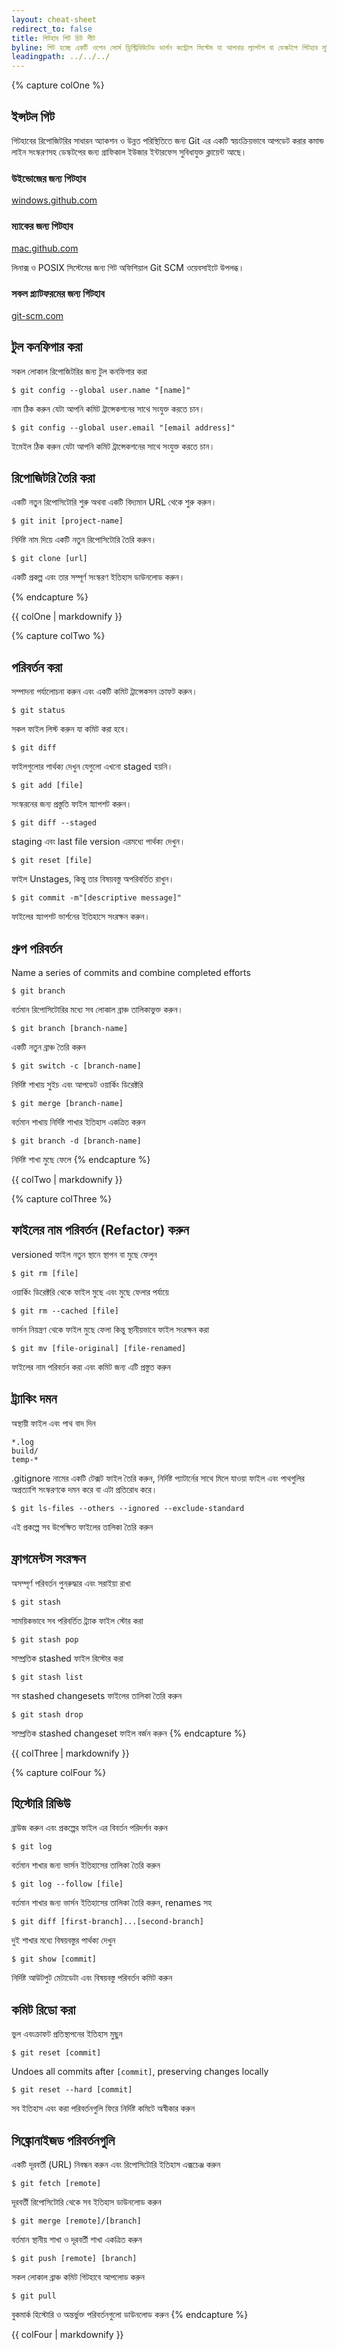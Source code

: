 ```yaml
---
layout: cheat-sheet
redirect_to: false
title: গিটহাব গিট চিট শীট
byline: গিট হচ্ছে একটি ওপেন সোর্স ড্রিস্ট্রিবিউটেড ভার্শন কন্ট্রোল সিস্টেম যা আপনার ল্যাপটপ বা ডেস্কটপে গিটহাব সুবিধাদি প্রদান করে। এই চিট শীটে সাধারনভাবে ব্যবহৃত গিট কমান্ড লাইনের নির্দেশনা দেওয়া আছে ।
leadingpath: ../../../
---
```


{% capture colOne %}
## ইন্সটল গিট
গিটহাবের রিপোজিটরির  সাধারন অ্যাকশন ও  উন্নত পরিস্থিতিতে জন্য Git এর একটি স্বয়ংক্রিয়ভাবে আপডেট করার কমান্ড লাইন সংস্করণসহ  ডেস্কটপের জন্য গ্রাফিকাল ইউজার ইন্টারফেস সুবিধাযুক্ত ক্লায়েন্ট আছে।

### উইন্ডোজের জন্য গিটহাব
[windows.github.com](https://windows.github.com)

### ম্যাকের জন্য গিটহাব
[mac.github.com](https://mac.github.com)

লিনাক্স ও POSIX সিস্টেমের জন্য গিট অফিশিয়াল Git SCM ওয়েবসাইটে উপলব্ধ।

### সকল প্ল্যাটফরমের জন্য গিটহাব
[git-scm.com](https://git-scm.com)

## টুল কনফিগার করা
সকল লোকাল রিপোজিটরির জন্য টুল কনফিগার করা

```$ git config --global user.name "[name]"```

নাম ঠিক করুন যেটা আপনি কমিট ট্রান্সেকশনের সাথে  সংযুক্ত করতে চান।


```$ git config --global user.email "[email address]"```

ইমেইল ঠিক করুন যেটা আপনি কমিট ট্রান্সেকশনের সাথে  সংযুক্ত করতে চান।


## রিপোজিটরি তৈরি করা
একটি নতুন রিপোসিটোরি শুরু অথবা একটি বিদ্যমান URL থেকে শুরু করুন।


```$ git init [project-name]```

নির্দিষ্ট নাম দিয়ে একটি নতুন  রিপোসিটোরি তৈরি করুন।


```$ git clone [url]```

একটি প্রকল্প এবং তার সম্পূর্ণ সংস্করণ ইতিহাস ডাউনলোড করুন।

{% endcapture %}
<div class="col-md-6">
{{ colOne | markdownify }}
</div>


{% capture colTwo %}

## পরিবর্তন করা
সম্পাদনা পর্যালোচনা করুন এবং একটি কমিট ট্রান্সেকসন ক্রাফট করুন।


```$ git status```

সকল ফাইল লিস্ট করুন যা কমিট করা হবে।


```$ git diff```

ফাইলগুলোর পার্থক্য দেখুন যেগুলো এখনো staged হয়নি।


```$ git add [file]```

সংস্করনের  জন্য প্রস্তুতি ফাইল স্ন্যাপশট করুন।


```$ git diff --staged```

staging এবং last file version এরমধ্যে পার্থক্য দেখুন।


```$ git reset [file]```

ফাইল Unstages, কিন্তু তার বিষয়বস্তু অপরিবর্তিত রাখুন।


```$ git commit -m"[descriptive message]"```

ফাইলের  স্ন্যাপশট ভার্শনের ইতিহাসে সংরক্ষন করুন।

## গ্রুপ পরিবর্তন
Name a series of commits and combine completed efforts


```$ git branch```

বর্তমান রিপোসিটোরির মধ্যে সব লোকাল ব্রাঞ্চ তালিকাভুক্ত করুন।


```$ git branch [branch-name]```

একটি নতুন ব্রাঞ্চ তৈরি করুন


```$ git switch -c [branch-name]```

নির্দিষ্ট শাখায় সুইচ এবং আপডেট ওয়ার্কিং ডিরেক্টরি


```$ git merge [branch-name]```

বর্তমান শাখায় নির্দিষ্ট শাখার ইতিহাস একত্রিত করুন


```$ git branch -d [branch-name]```

নির্দিষ্ট শাখা মুছে ফেলে
{% endcapture %}
<div class="col-md-6">
{{ colTwo | markdownify }}
</div>
<div class="clearfix"></div>


{% capture colThree %}
## ফাইলের নাম পরিবর্তন (Refactor) করুন
versioned ফাইল নতুন স্থানে স্থাপন বা মুছে ফেলুন


```$ git rm [file]```

ওয়ার্কিং ডিরেক্টরি থেকে ফাইল মুছে এবং মুছে ফেলার পর্যায়ে


```$ git rm --cached [file]```

ভার্সন নিয়ন্ত্রণ থেকে ফাইল মুছে ফেলা কিন্তু স্থানীয়ভাবে ফাইল সংরক্ষন করা


```$ git mv [file-original] [file-renamed]```

ফাইলের নাম পরিবর্তন করা এবং কমিট জন্য এটি প্রস্তুত করুন

## ট্র্যাকিং দমন
অস্থায়ী ফাইল এবং পাথ বাদ দিন

```
*.log
build/
temp-*
```

.gitignore নামের একটি টেক্সট ফাইল তৈরি করুন, নির্দিষ্ট প্যাটার্নের সাথে মিলে যাওয়া ফাইল এবং পাথগুলির অপ্রত্যাশি সংস্করণকে দমন করে বা এটা প্রতিরোধ করে। 


```$ git ls-files --others --ignored --exclude-standard```

এই প্রকল্পে সব উপেক্ষিত ফাইলের  তালিকা তৈরি করুন

## ফ্রাগমেন্টস সংরক্ষন
অসম্পূর্ণ পরিবর্তন পুনরুদ্ধার এবং সরাইয়া রাখা


```$ git stash```

সাময়িকভাবে সব পরিবর্তিত ট্র্যাক ফাইল স্টোর করা


```$ git stash pop```

সাম্প্রতিক stashed ফাইল রিস্টোর করা


```$ git stash list```

সব stashed changesets ফাইলের তালিকা তৈরি করুন


```$ git stash drop```

সাম্প্রতিক stashed changeset ফাইল বর্জন করুন
{% endcapture %}
<div class="col-md-6">
{{ colThree | markdownify }}
</div>

{% capture colFour %}
## হিস্টোরি রিভিউ
ব্রাউজ করুন এবং প্রকল্পের ফাইল এর বিবর্তন পরিদর্শন করুন


```$ git log```

বর্তমান শাখার জন্য ভার্সন ইতিহাসের তালিকা তৈরি করুন


```$ git log --follow [file]```

বর্তমান শাখার জন্য ভার্সন ইতিহাসের তালিকা তৈরি করুন, renames সহ


```$ git diff [first-branch]...[second-branch]```

দুই শাখার মধ্যে বিষয়বস্তুর পার্থক্য দেখুন


```$ git show [commit]```

নির্দিষ্ট আউটপুট মেটাডেটা এবং বিষয়বস্তু পরিবর্তন কমিট করুন

## কমিট রিডো করা
ভুল এবংক্রাফট  প্রতিস্থাপনের  ইতিহাস মুছুন


```$ git reset [commit]```

Undoes all commits after `[commit]`, preserving changes locally


```$ git reset --hard [commit]```

সব ইতিহাস এবং করা পরিবর্তনগুলি ফিরে নির্দিষ্ট কমিটে অস্বীকার করুন

## সিঙ্ক্রোনাইজড  পরিবর্তনগুলি
একটি দূরবর্তী (URL) নিবন্ধন করুন এবং রিপোসিটোরি ইতিহাস এক্সচেঞ্জ করুন


```$ git fetch [remote]```

দূরবর্তী রিপোসিটোরি  থেকে সব ইতিহাস ডাউনলোড করুন


```$ git merge [remote]/[branch]```

বর্তমান স্থানীয় শাখা ও  দূরবর্তী শাখা একত্রিত করুন


```$ git push [remote] [branch]```

সকল লোকাল ব্রাঞ্চ কমিট গিটহাবে আপলোড করুন


```$ git pull```

বুকমার্ক হিস্টোরি ও অন্তর্ভুক্ত পরিবর্তনগুলো ডাউনলোড করুন
{% endcapture %}
<div class="col-md-6">
{{ colFour | markdownify }}
</div>
